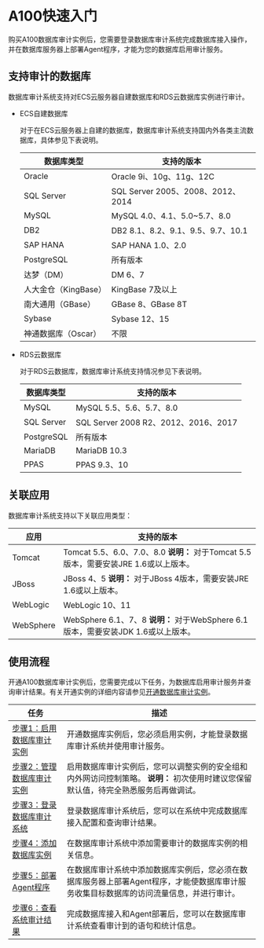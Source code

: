# A100快速入门

购买A100数据库审计实例后，您需要登录数据库审计系统完成数据库接入操作，并在数据库服务器上部署Agent程序，才能为您的数据库启用审计服务。

## 支持审计的数据库

数据库审计系统支持对ECS云服务器自建数据库和RDS云数据库实例进行审计。

-   ECS自建数据库

    对于在ECS云服务器上自建的数据库，数据库审计系统支持国内外各类主流数据库，具体参见下表说明。

    |数据库类型|支持的版本|
    |-----|-----|
    |Oracle|Oracle 9i、10g、11g、12C|
    |SQL Server|SQL Server 2005、2008、2012、2014|
    |MySQL|MySQL 4.0、4.1、5.0~5.7、8.0|
    |DB2|DB2 8.1、8.2、9.1、9.5、9.7、10.1|
    |SAP HANA|SAP HANA 1.0、2.0|
    |PostgreSQL|所有版本|
    |达梦（DM）|DM 6、7|
    |人大金仓（KingBase）|KingBase 7及以上|
    |南大通用（GBase）|GBase 8、GBase 8T|
    |Sybase|Sybase 12、15|
    |神通数据库（Oscar）|不限|

-   RDS云数据库

    对于RDS云数据库，数据库审计系统支持情况参见下表说明。

    |数据库类型|支持的版本|
    |-----|-----|
    |MySQL|MySQL 5.5、5.6、5.7、8.0|
    |SQL Server|SQL Server 2008 R2、2012、2016、2017|
    |PostgreSQL|所有版本|
    |MariaDB|MariaDB 10.3|
    |PPAS|PPAS 9.3、10|


## 关联应用

数据库审计系统支持以下关联应用类型：

|应用|支持的版本|
|--|-----|
|Tomcat|Tomcat 5.5、6.0、7.0、8.0 **说明：** 对于Tomcat 5.5版本，需要安装JRE 1.6或以上版本。 |
|JBoss|JBoss 4、5 **说明：** 对于JBoss 4版本，需要安装JRE 1.6或以上版本。 |
|WebLogic|WebLogic 10、11|
|WebSphere|WebSphere 6.1、7、8 **说明：** 对于WebSphere 6.1版本，需要安装JDK 1.6或以上版本。 |

## 使用流程

开通A100数据库审计实例后，您需要完成以下任务，为数据库启用审计服务并查询审计结果。有关开通实例的详细内容请参见[开通数据库审计实例](/cn.zh-CN/产品定价/开通数据库审计实例.md)。

|任务|描述|
|--|--|
|[步骤1：启用数据库审计实例](/cn.zh-CN/用户指南/用户指南（A100）/启用数据库审计实例.md)|开通数据库实例后，您必须启用实例，才能登录数据库审计系统并使用审计服务。|
|[步骤2：管理数据库审计实例](/cn.zh-CN/用户指南/用户指南（A100）/管理数据库审计实例.md)|启用数据库审计实例后，您可以调整实例的安全组和内外网访问控制策略。 **说明：** 初次使用时建议您保留默认值，待完全熟悉服务后再做调试。 |
|[步骤3：登录数据库审计系统](/cn.zh-CN/用户指南/用户指南（A100）/登录数据库审计系统.md)|登录数据库审计系统后，您可以在系统中完成数据库接入配置和查询审计结果。|
|[步骤4：添加数据库实例](/cn.zh-CN/用户指南/用户指南（A100）/添加数据库实例.md)|在数据库审计系统中添加需要审计的数据库实例的相关信息。|
|[步骤5：部署Agent程序](/cn.zh-CN/用户指南/用户指南（A100）/部署Agent程序.md)|在数据库审计系统中添加数据库实例后，您必须在数据库服务器上部署Agent程序，才能使数据库审计服务收集目标数据库的访问流量信息，并进行审计。|
|[步骤6：查看系统审计结果](/cn.zh-CN/用户指南/用户指南（A100）/查看系统审计到的语句.md)|完成数据库接入和Agent部署后，您可以在数据库审计系统查看审计到的语句和统计信息。|

